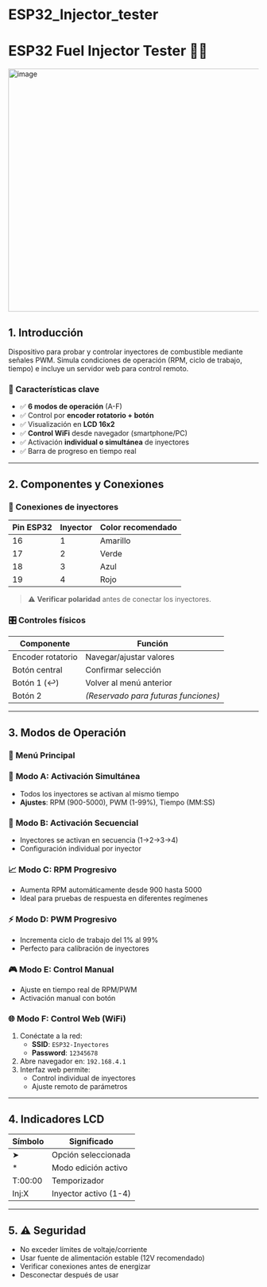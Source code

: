 # ESP32_Injector_tester

# ESP32 Fuel Injector Tester 🚗💨

<img width="713" height="489" alt="image" src="https://github.com/user-attachments/assets/ca423f54-f8e9-4ca2-9b0c-2d547cea1459" />

## 1. Introducción
Dispositivo para probar y controlar inyectores de combustible mediante señales PWM. Simula condiciones de operación (RPM, ciclo de trabajo, tiempo) e incluye un servidor web para control remoto.

### 🔑 Características clave
- ✅ **6 modos de operación** (A-F)
- ✅ Control por **encoder rotatorio + botón**
- ✅ Visualización en **LCD 16x2**
- ✅ **Control WiFi** desde navegador (smartphone/PC)
- ✅ Activación **individual o simultánea** de inyectores
- ✅ Barra de progreso en tiempo real

---

## 2. Componentes y Conexiones
### 🔌 Conexiones de inyectores
| Pin ESP32 | Inyector | Color recomendado |
|-----------|----------|-------------------|
| 16        | 1        | Amarillo          |
| 17        | 2        | Verde             |
| 18        | 3        | Azul              |
| 19        | 4        | Rojo              |

> ⚠️ **Verificar polaridad** antes de conectar los inyectores.

### 🎛️ Controles físicos
| Componente       | Función                                  |
|------------------|------------------------------------------|
| Encoder rotatorio| Navegar/ajustar valores                  |
| Botón central    | Confirmar selección                      |
| Botón 1 (↩)      | Volver al menú anterior                  |
| Botón 2          | *(Reservado para futuras funciones)*     |

---

## 3. Modos de Operación
### 📌 Menú Principal

### 🔧 **Modo A**: Activación Simultánea
- Todos los inyectores se activan al mismo tiempo
- **Ajustes**: RPM (900-5000), PWM (1-99%), Tiempo (MM:SS)

### 🔄 **Modo B**: Activación Secuencial
- Inyectores se activan en secuencia (1→2→3→4)
- Configuración individual por inyector

### 📈 **Modo C**: RPM Progresivo
- Aumenta RPM automáticamente desde 900 hasta 5000
- Ideal para pruebas de respuesta en diferentes regímenes

### ⚡ **Modo D**: PWM Progresivo
- Incrementa ciclo de trabajo del 1% al 99%
- Perfecto para calibración de inyectores

### 🎮 **Modo E**: Control Manual
- Ajuste en tiempo real de RPM/PWM
- Activación manual con botón

### 🌐 **Modo F**: Control Web (WiFi)
1. Conéctate a la red:  
   - **SSID**: `ESP32-Inyectores`  
   - **Password**: `12345678`
2. Abre navegador en: `192.168.4.1`
3. Interfaz web permite:
   - Control individual de inyectores
   - Ajuste remoto de parámetros

---

## 4. Indicadores LCD
| Símbolo  | Significado               |
|----------|---------------------------|
| ➤       | Opción seleccionada       |
| *        | Modo edición activo       |
| T:00:00  | Temporizador              |
| Inj:X    | Inyector activo (1-4)     |

---

## 5. ⚠️ Seguridad
- No exceder límites de voltaje/corriente
- Usar fuente de alimentación estable (12V recomendado)
- Verificar conexiones antes de energizar
- Desconectar después de usar
